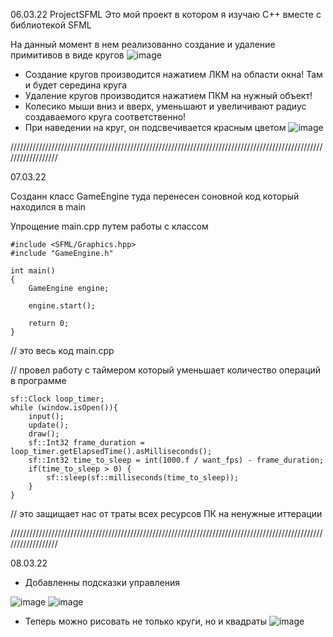 06.03.22
ProjectSFML 
Это мой проект в котором я изучаю C++ вместе с библиотекой SFML

На данный момент в нем реализованно создание и удаление примитивов в виде кругов
![image](https://user-images.githubusercontent.com/93863311/156939845-70554b41-0c2d-49a7-9d02-63b44a26c30d.png)

- Создание кругов производится нажатием ЛКМ на области окна! Там и будет середина круга
- Удаление кругов производится нажатием ПКМ на нужный объект!
- Колесико мыши вниз и вверх, уменьшают и увеличивают радиус создаваемого круга соответственно!
- При наведении на круг, он подсвечивается красным цветом
![image](https://user-images.githubusercontent.com/93863311/156940043-f8ec7362-2c18-4556-9ec4-41e952d00f70.png)

//////////////////////////////////////////////////////////////////////////////////////////////////////////////////

07.03.22

Созданн класс GameEngine туда перенесен соновной код который находился в main

Упрощение main.cpp путем работы с классом
```
#include <SFML/Graphics.hpp>
#include "GameEngine.h"

int main()
{
	GameEngine engine;

	engine.start();
	
	return 0;
}
```
// это весь код main.cpp

// провел работу с таймером который уменьшает количество операций в программе
```
sf::Clock loop_timer;
while (window.isOpen()){
	input();
	update();
	draw();
	sf::Int32 frame_duration = loop_timer.getElapsedTime().asMilliseconds(); 
	sf::Int32 time_to_sleep = int(1000.f / want_fps) - frame_duration;
	if(time_to_sleep > 0) {
		sf::sleep(sf::milliseconds(time_to_sleep));
	}
}
```
// это защищает нас от траты всех ресурсов ПК на ненужные иттерации

//////////////////////////////////////////////////////////////////////////////////////////////////////////////////

08.03.22

 - Добавленны подсказки управления

![image](https://user-images.githubusercontent.com/93863311/157324077-d7bd5f6a-a5f6-41fe-8929-42a36a4b2948.png)
![image](https://user-images.githubusercontent.com/93863311/157324110-8cb1f1fc-1344-40c8-96ea-f15b374e3d99.png)
 - Теперь можно рисовать не только круги, но и квадраты 
![image](https://user-images.githubusercontent.com/93863311/157323866-b2414f61-8fa2-4431-817d-236711d46f77.png)

  

